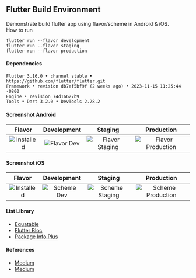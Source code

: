 ## Flutter Build Environment ##

Demonstrate build flutter app using flavor/scheme in Android & iOS.  
How to run
```
flutter run --flavor development
flutter run --flavor staging
flutter run --flavor production
```

#### Dependencies ####
```
Flutter 3.16.0 • channel stable • https://github.com/flutter/flutter.git
Framework • revision db7ef5bf9f (2 weeks ago) • 2023-11-15 11:25:44 -0800
Engine • revision 74d16627b9
Tools • Dart 3.2.0 • DevTools 2.28.2
```

#### Screenshot Android ####
| Flavor | Development | Staging | Production |
| :---: | :---: | :---: | :---: |
| ![Installed](https://i.imgur.com/AfNF9Th.png) | ![Flavor Dev](https://i.imgur.com/SQuuKts.png) | ![Flavor Staging](https://i.imgur.com/4XrBMFS.png) | ![Flavor Production](https://i.imgur.com/Ozcliya.png) |

#### Screenshot iOS ####
|     Flavor     | Development | Staging | Production |
| :---: | :---: | :---: | :---: |
| ![Installed](https://i.imgur.com/GJD6CVb.png) | ![Scheme Dev](https://i.imgur.com/3L8rk84.png) | ![Scheme Staging](https://i.imgur.com/GdeLxLt.png) | ![Scheme Production](https://i.imgur.com/9OrrM1f.png) |

#### List Library ####
- [Equatable](https://pub.dev/packages/equatable)
- [Flutter Bloc](https://pub.dev/packages/flutter_bloc)
- [Package Info Plus](https://pub.dev/packages/package_info_plus)

#### References ####
- [Medium](https://medium.com/@animeshjain/build-flavors-in-flutter-android-and-ios-with-different-firebase-projects-per-flavor-27c5c5dac10b)
- [Medium](https://medium.com/flutter-community/flutter-ready-to-go-e59873f9d7de)

